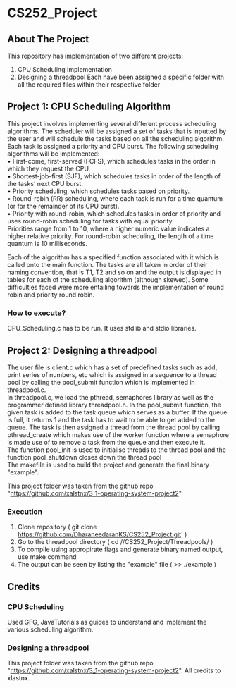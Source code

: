 # CS252_Project
## About The Project
This repository has implementation of two different projects:
1. CPU Scheduling Implementation
2. Designing a threadpool
Each have been assigned a specific folder with all the required files within their respective folder 

## Project 1: CPU Scheduling Algorithm

This project involves implementing several different process scheduling algorithms. 
The scheduler will be assigned a set of tasks that is inputted by the user and will schedule the tasks based on all the scheduling algorithm. 
Each task is assigned a priority and CPU burst. The following scheduling algorithms will be implemented:<br />
• First-come, first-served (FCFS), which schedules tasks in the order in which they request the CPU.<br />
• Shortest-job-first (SJF), which schedules tasks in order of the length of the tasks’ next CPU burst.<br />
• Priority scheduling, which schedules tasks based on priority. <br />
• Round-robin (RR) scheduling, where each task is run for a time quantum (or for the remainder of its CPU burst).<br />
• Priority with round-robin, which schedules tasks in order of priority and uses round-robin scheduling for tasks with equal priority.<br />
Priorities range from 1 to 10, where a higher numeric value indicates a higher relative priority. For round-robin scheduling, 
the length of a time quantum is 10 milliseconds.

Each of the algorithm has a specified function associated with it which is called onto the main function.
The tasks are all taken in order of their naming convention, that is T1, T2 and so on and the output is displayed in tables for each of the scheduling algorithm (although skewed). 
Some difficulties faced were more entailing towards the implementation of round robin and priority round robin.

### How to execute?

CPU_Scheduling.c has to be run. It uses stdlib and stdio libraries.

## Project 2: Designing a threadpool
The user file is client.c which has a set of predefined tasks such as add, print series of numbers, etc which is assigned in a sequence to a thread pool by calling the pool_submit function which is implemented in threadpool.c.<br /> In threadpool.c, we load the pthread, semaphores library as well as the programmer defined library threadpool.h. In the pool_submit function, the given task is added to the task queue which serves as a buffer. If the queue is full, it returns 1 and the task has to wait to be able to get added to the queue. The task is then assigned a thread from the thread pool by calling pthread_create which makes use of the worker function where a semaphore is made use of to remove a task from the queue and then execute it.<br />
The function pool_init is used to initialise threads to the thread pool and the function pool_shutdown closes down the thread pool <br />
The makefile is used to build the project and generate the final binary "example".

This project folder was taken from the github repo "https://github.com/xalstnx/3_1-operating-system-project2"


### Execution
1. Clone repository ( git clone https://github.com/DharaneedaranKS/CS252_Project.git' )
2. Go to the threadpool directory ( cd /<Download folder>/CS252_Project/Threadpools/ )
3. To compile using appropirate flags and generate binary named output, use make command 
4. The output can be seen by listing the "example" file ( >> ./example )

## Credits
### CPU Scheduling
Used GFG, JavaTutorials as guides to understand and implement the various scheduling algorithm.
### Designing a threadpool
This project folder was taken from the github repo "https://github.com/xalstnx/3_1-operating-system-project2". All credits to xlastnx.
